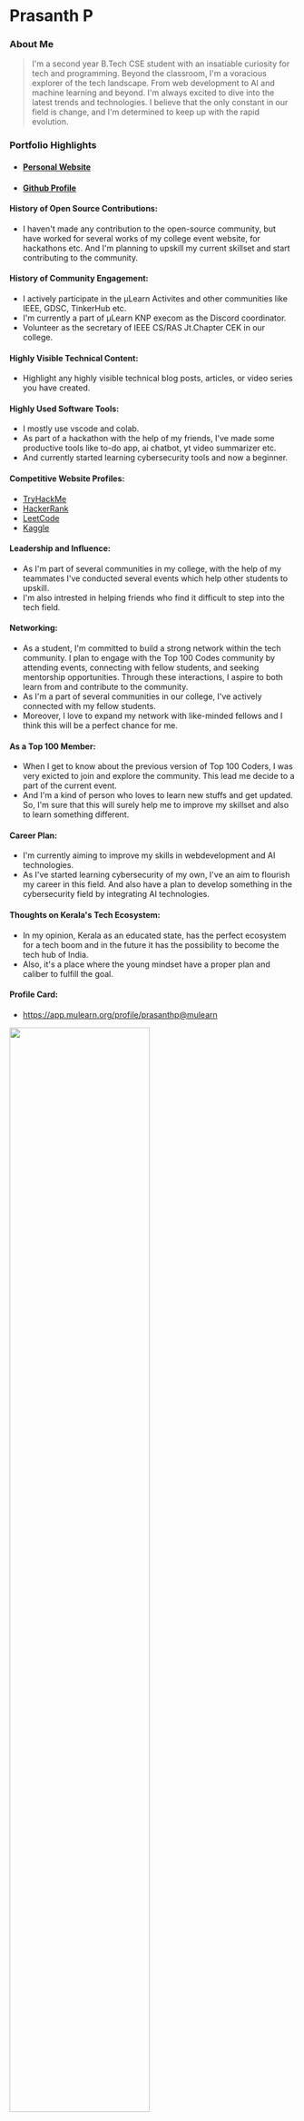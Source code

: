 # Prasanth P

### About Me

> I'm a second year B.Tech CSE student with an insatiable curiosity for tech and programming. Beyond the classroom, I'm a voracious explorer of the tech landscape. From web development to AI and machine learning and beyond. I'm always excited to dive into the latest trends and technologies. I believe that the only constant in our field is change, and I'm determined to keep up with the rapid evolution. 


### Portfolio Highlights

- #### <a href="https://prasanthpradeep.github.io/prasanthp/">Personal Website</a>
- #### <a href="https://github.com/PrasanthPradeep">Github Profile</a>

#### History of Open Source Contributions:

- I haven't made any contribution to the open-source community, but have worked for several works of my college event website, for hackathons etc. And I'm planning to upskill my current skillset and start contributing to the community.

#### History of Community Engagement:

- I actively participate in the μLearn Activites and other communities like IEEE, GDSC, TinkerHub etc.
- I'm currently a part of μLearn KNP execom as the Discord coordinator.
- Volunteer as the secretary of IEEE CS/RAS Jt.Chapter CEK in our college.

#### Highly Visible Technical Content:

- Highlight any highly visible technical blog posts, articles, or video series you have created.

#### Highly Used Software Tools:

- I mostly use vscode and colab.
- As part of a hackathon with the help of my friends, I've made some productive tools like to-do app, ai chatbot, yt video summarizer etc.
- And currently started learning cybersecurity tools and now a beginner.

#### Competitive Website Profiles:

- <a href="https://tryhackme.com/p/HackedP">TryHackMe</a>
- <a href="https://www.hackerrank.com/profile/prasanth__p_">HackerRank</a>
- <a href="https://leetcode.com/u/programmerprasanth/">LeetCode</a>
- <a href="https://www.kaggle.com/prasanthpradeep">Kaggle</a>


#### Leadership and Influence:

- As I'm part of several communities in my college, with the help of my teammates I've conducted several events which help other students to upskill.
- I'm also intrested in helping friends who find it difficult to step into the tech field.

#### Networking:

- As a student, I'm committed to build a strong network within the tech community. I plan to engage with the Top 100 Codes community by attending events, connecting with fellow students, and seeking mentorship opportunities. Through these interactions, I aspire to both learn from and contribute to the community.
- As I'm a part of several communities in our college, I've actively connected with my fellow students.
- Moreover, I love to expand my network with like-minded fellows and I think this will be a perfect chance for me.

#### As a Top 100 Member:

- When I get to know about the previous version of Top 100 Coders, I was very exicted to join and explore the community. This lead me decide to a part of the current event.
- And I'm a kind of person who loves to learn new stuffs and get updated. So, I'm sure that this will surely help me to improve my skillset and also to learn something different.

#### Career Plan:

- I'm currently aiming to improve my skills in webdevelopment and AI technologies.
- As I've started learning cybersecurity of my own, I've an aim to flourish my career in this field. And also have a plan to develop something in the cybersecurity field by integrating AI technologies.

#### Thoughts on Kerala's Tech Ecosystem:

- In my opinion, Kerala as an educated state, has the perfect ecosystem for a tech boom and in the future it has the possibility to become the tech hub of India.
- Also, it's a place where the young mindset have a proper plan and caliber to fulfill the goal.

#### Profile Card:

- <a href="https://app.mulearn.org/profile/prasanthp@mulearn">https://app.mulearn.org/profile/prasanthp@mulearn</a>

<img src="https://github.com/user-attachments/assets/123a5374-d0c7-42e2-9203-3cb4b53dd52f" style="width:70%; height:70%">
